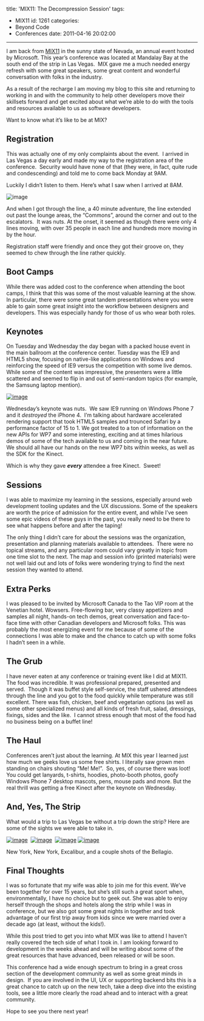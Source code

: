 title: 'MIX11: The Decompression Session'
tags:
  - MIX11
id: 1261
categories:
  - Beyond Code
  - Conferences
date: 2011-04-16 20:02:00
---

I am back from [MIX11](http://live.visitmix.com/) in the sunny state of Nevada, an annual event hosted by Microsoft. This year’s conference was located at Mandalay Bay at the south end of the strip in Las Vegas.&nbsp; MIX gave me a much needed energy refresh with some great speakers, some great content and wonderful conversation with folks in the industry.

As a result of the recharge I am moving my blog to this site and returning to working in and with the community to help other developers move their skillsets forward and get excited about what we’re able to do with the tools and resources available to us as software developers.

Want to know what it’s like to be at MIX? 

## Registration

This was actually one of my only complaints about the event.&nbsp; I arrived in Las Vegas a day early and made my way to the registration area of the conference.&nbsp; Security would have none of that (they were, in fact, quite rude and condescending) and told me to come back Monday at 9AM.&nbsp; 

Luckily I didn’t listen to them. Here’s what I saw when I arrived at 8AM.

![image](http://oldblog.jameschambers.com/Media/Default/Windows-Live-Writer/88256bd9063b_1326F/image_3.png "image")

And when I got through the line, a 40 minute adventure, the line extended out past the lounge areas, the “Commons”, around the corner and out to the escalators.&nbsp; It was nuts. At the onset, it seemed as though there were only 4 lines moving, with over 35 people in each line and hundreds more moving in by the hour.

Registration staff were friendly and once they got their groove on, they seemed to chew through the line rather quickly.

## Boot Camps

While there was added cost to the conference when attending the boot camps, I think that this was some of the most valuable learning at the show.&nbsp; In particular, there were some great tandem presentations where you were able to gain some great insight into the workflow between designers and developers. This was especially handy for those of us who wear both roles.

## Keynotes

On Tuesday and Wednesday the day began with a packed house event in the main ballroom at the conference center. Tuesday was the IE9 and HTML5 show, focusing on native-like applications on Windows and reinforcing the speed of IE9 versus the competition with some live demos.&nbsp; While some of the content was impressive, the presenters were a little scattered and seemed to flip in and out of semi-random topics (for example, the Samsung laptop mention). 

[![image](http://oldblog.jameschambers.com/Media/Default/Windows-Live-Writer/88256bd9063b_1326F/image_thumb_5.png "image")](http://oldblog.jameschambers.com/Media/Default/Windows-Live-Writer/88256bd9063b_1326F/image_13.png)

Wednesday’s keynote was nuts.&nbsp; We saw IE9 running on Windows Phone 7 and it _destroyed_ the iPhone 4.&nbsp; I’m talking about hardware accelerated rendering support that took HTML5 samples and trounced Safari by a performance factor of 15 to 1\. We got treated to a ton of information on the new APIs for WP7 and some interesting, exciting and at times hilarious demos of some of the tech available to us and coming in the near future. We should all have our hands on the new WP7 bits within weeks, as well as the SDK for the Kinect.

Which is why they gave **_every_** attendee a free Kinect.&nbsp; Sweet!

## Sessions

I was able to maximize my learning in the sessions, especially around web development tooling updates and the UX discussions. Some of the speakers are worth the price of admission for the entire event, and while I’ve seen some epic videos of these guys in the past, you really need to be there to see what happens before and after the taping!

The only thing I didn’t care for about the sessions was the organization, presentation and planning materials available to attendees.&nbsp; There were no topical streams, and any particular room could vary greatly in topic from one time slot to the next. The map and session info (printed materials) were not well laid out and lots of folks were wondering trying to find the next session they wanted to attend.

## Extra Perks

I was pleased to be invited by Microsoft Canada to the Tao VIP room at the Venetian hotel. Wowsers. Free-flowing bar, very classy appetizers and samples all night, hands-on tech demos, great conversation and face-to-face time with other Canadian developers and Microsoft folks. This was probably the most energizing event for me because of some of the connections I was able to make and the chance to catch up with some folks I hadn’t seen in a while. 

## The Grub

I have never eaten at any conference or training event like I did at MIX11\. The food was incredible. It was professional prepared, presented and served.&nbsp; Though it was buffet style self-service, the staff ushered attendees through the line and you got to the food quickly while temperature was still excellent. There was fish, chicken, beef and vegetarian options (as well as some other specialized menus) and all kinds of fresh fruit, salad, dressings, fixings, sides and the like.&nbsp; I cannot stress enough that most of the food had no business being on a buffet line!

## The Haul

Conferences aren’t just about the learning. At MIX this year I learned just how much we geeks love us some free shirts. I literally saw grown men standing on chairs shouting “Me! Me!”.&nbsp; So, yes, of course there was loot! You could get lanyards, t-shirts, hoodies, photo-booth photos, goofy Windows Phone 7 desktop mascots, pens, mouse pads and more. But the real thrill was getting a free Kinect after the keynote on Wednesday.

## And, Yes, The Strip

What would a trip to Las Vegas be without a trip down the strip? Here are some of the sights we were able to take in.

[![image](http://oldblog.jameschambers.com/Media/Default/Windows-Live-Writer/88256bd9063b_1326F/image_thumb_1.png "image")](http://oldblog.jameschambers.com/Media/Default/Windows-Live-Writer/88256bd9063b_1326F/image_5.png)&nbsp; [![image](http://oldblog.jameschambers.com/Media/Default/Windows-Live-Writer/88256bd9063b_1326F/image_thumb_2.png "image")](http://oldblog.jameschambers.com/Media/Default/Windows-Live-Writer/88256bd9063b_1326F/image_7.png)&nbsp; [![image](http://oldblog.jameschambers.com/Media/Default/Windows-Live-Writer/88256bd9063b_1326F/image_thumb_3.png "image")](http://oldblog.jameschambers.com/Media/Default/Windows-Live-Writer/88256bd9063b_1326F/image_9.png)&nbsp;[![image](http://oldblog.jameschambers.com/Media/Default/Windows-Live-Writer/88256bd9063b_1326F/image_thumb_4.png "image")](http://oldblog.jameschambers.com/Media/Default/Windows-Live-Writer/88256bd9063b_1326F/image_11.png)

New York, New York, Excalibur, and a couple shots of the Bellagio.

## Final Thoughts

I was so fortunate that my wife was able to join me for this event. We’ve been together for over 15 years, but she’s still such a great sport when, environmentally, I have no choice but to geek out. She was able to enjoy herself through the shops and hotels along the strip while I was in conference, but we also got some great nights in together and took advantage of our first trip away from kids since we were married over a decade ago (at least, without the kids!).

While this post tried to get you into what MIX was like to attend I haven’t really covered the tech side of what I took in. I am looking forward to development in the weeks ahead and will be writing about some of the great resources that have advanced, been released or will be soon.

This conference had a wide enough spectrum to bring in a great cross section of the development community as well as some great minds in design.&nbsp; If you are involved in the UI, UX or supporting backend bits this is a great chance to catch up on the new tech, take a deep dive into the existing tools, see a little more clearly the road ahead and to interact with a great community.

Hope to see you there next year!